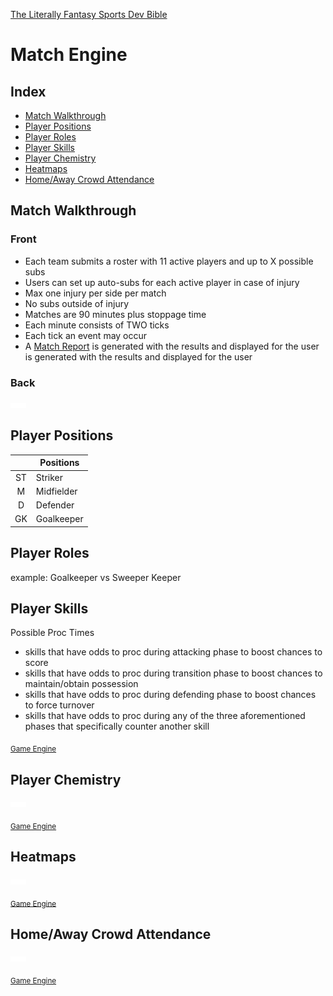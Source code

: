 [The Literally Fantasy Sports Dev Bible](https://github.com/mharr171/The-Literally-Fantasy-Sports-Dev-Bible)

# Match Engine

## Index

+ [Match Walkthrough](#match-walkthrough)
+ [Player Positions](#player-positions)
+ [Player Roles](#player-roles)
+ [Player Skills](#player-skills)
+ [Player Chemistry](#player-chemistry)
+ [Heatmaps](#heatmaps)
+ [Home/Away Crowd Attendance](#homeaway-crowd-attendance)

## Match Walkthrough

### Front

+ Each team submits a roster with 11 active players and up to X possible subs
+ Users can set up auto-subs for each active player in case of injury
+ Max one injury per side per match
+ No subs outside of injury
+ Matches are 90 minutes plus stoppage time
+ Each minute consists of TWO ticks
+ Each tick an event may occur
+ A [Match Report](https://github.com/mharr171/The-Literally-Fantasy-Sports-Dev-Bible/blob/master/pages/models/match_report.md) is generated with the results and displayed for the user is generated with the results and displayed for the user

### Back

![...](../resources/ellipsis.gif)

## Player Positions

|   | Positions |
|:---:| --- |
| ST | Striker |
| M | Midfielder |
| D | Defender |
| GK | Goalkeeper |

## Player Roles

example: Goalkeeper vs Sweeper Keeper

## Player Skills

Possible Proc Times

+ skills that have odds to proc during attacking phase to boost chances to score
+ skills that have odds to proc during transition phase to boost chances to maintain/obtain possession
+ skills that have odds to proc during defending phase to boost chances to force turnover
+ skills that have odds to proc during any of the three aforementioned phases that specifically counter another skill

<sub>[Game Engine](https://github.com/mharr171/The-Literally-Fantasy-Sports-Dev-Bible/blob/master/pages/game_engine.md#player-skills)</sub>

## Player Chemistry

![...](../resources/ellipsis.gif)

<sub>[Game Engine](https://github.com/mharr171/The-Literally-Fantasy-Sports-Dev-Bible/blob/master/pages/game_engine.md#player-chemistry)</sub>

## Heatmaps

![...](../resources/ellipsis.gif)

<sub>[Game Engine](https://github.com/mharr171/The-Literally-Fantasy-Sports-Dev-Bible/blob/master/pages/game_engine.md#heatmaps)</sub>

## Home/Away Crowd Attendance

![...](../resources/ellipsis.gif)

<sub>[Game Engine](https://github.com/mharr171/The-Literally-Fantasy-Sports-Dev-Bible/blob/master/pages/game_engine.md#homeaway-crowd-attendance)</sub>
